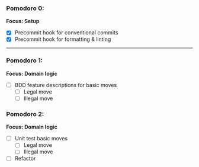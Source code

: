 ### Pomodoro 0:

__Focus: Setup__
- [x] Precommit hook for conventional commits
- [x] Precommit hook for formatting & linting

---

### Pomodoro 1:

__Focus: Domain logic__
- [ ] BDD feature descriptions for basic moves
    - [ ] Legal move
    - [ ] Illegal move

### Pomodoro 2:

__Focus: Domain logic__
- [ ] Unit test basic moves
    - [ ] Legal move
    - [ ] Illegal move
- [ ] Refactor
